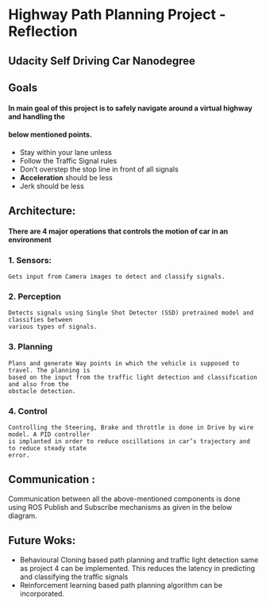 # Highway Path Planning Project - Reflection

## Udacity Self Driving Car Nanodegree

## Goals

#### In main goal of this project is to safely navigate around a virtual highway and handling the

#### below mentioned points.

- Stay within your lane unless
- Follow the Traffic Signal rules
- Don’t overstep the stop line in front of all signals
- **Acceleration** should be less
- Jerk should be less

## Architecture:

#### There are 4 major operations that controls the motion of car in an environment

### 1. Sensors:

```
Gets input from Camera images to detect and classify signals.
```
### 2. Perception

```
Detects signals using Single Shot Detector (SSD) pretrained model and classifies between
various types of signals.
```
### 3. Planning

```
Plans and generate Way points in which the vehicle is supposed to travel. The planning is
based on the input from the traffic light detection and classification and also from the
obstacle detection.
```
### 4. Control

```
Controlling the Steering, Brake and throttle is done in Drive by wire model. A PID controller
is implanted in order to reduce oscillations in car’s trajectory and to reduce steady state
error.
```
## Communication :

Communication between all the above-mentioned components is done using ROS Publish and
Subscribe mechanisms as given in the below diagram.


## Future Woks:

- Behavioural Cloning based path planning and traffic light detection same as project 4 can be
    implemented. This reduces the latency in predicting and classifying the traffic signals
- Reinforcement learning based path planning algorithm can be incorporated.


